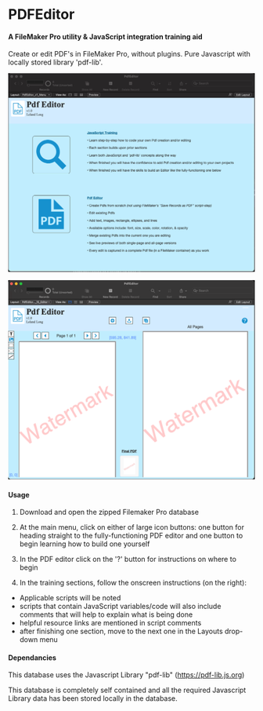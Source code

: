 # PDFEditor

#### A FileMaker Pro utility & JavaScript integration training aid

Create or edit PDF's in FileMaker Pro, without plugins. Pure Javascript with locally stored library 'pdf-lib'.

![Overview image](images/Overview.png)

![Overview2 image](images/Overview2.png)

#### Usage

1. Download and open the zipped Filemaker Pro database

2. At the main menu, click on either of large icon buttons: one button for heading straight to the fully-functioning PDF editor and one button to begin learning how to build one yourself

3. In the PDF editor click on the '?' button for instructions on where to begin

4. In the training sections, follow the onscreen instructions (on the right):
  * Applicable scripts will be noted
  * scripts that contain JavaScript variables/code will also include comments that will help to explain what is being done
  * helpful resource links are mentioned in script comments
  * after finishing one section, move to the next one in the Layouts drop-down menu


#### Dependancies

This database uses the Javascript Library "pdf-lib" (https://pdf-lib.js.org)

This database is completely self contained and all the required Javascript Library data has been stored locally in the database.
